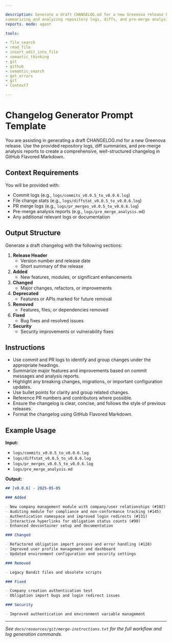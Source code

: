 ```yaml
---

description: Generate a draft CHANGELOG.md for a new Greenova release by
summarizing and analyzing repository logs, diffs, and pre-merge analysis
reports. mode: agent

tools:

- file_search
- read_file
- insert_edit_into_file
- semantic_thinking
- git
- github
- semantic_search
- get_errors
- git
- Context7

---
```


# Changelog Generator Prompt Template

You are assisting in generating a draft CHANGELOG.md for a new Greenova
release. Use the provided repository logs, diff summaries, and pre-merge
analysis reports to create a comprehensive, well-structured changelog in GitHub
Flavored Markdown.

## Context Requirements

You will be provided with:

- Commit logs (e.g., `logs/commits_v0.0.5_to_v0.0.6.log`)
- File change stats (e.g., `logs/diffstat_v0.0.5_to_v0.0.6.log`)
- PR merge logs (e.g., `logs/pr_merges_v0.0.5_to_v0.0.6.log`)
- Pre-merge analysis reports (e.g., `logs/pre_merge_analysis.md`)
- Any additional relevant logs or documentation

## Output Structure

Generate a draft changelog with the following sections:

1. **Release Header**
   - Version number and release date
   - Short summary of the release
2. **Added**
   - New features, modules, or significant enhancements
3. **Changed**
   - Major changes, refactors, or improvements
4. **Deprecated**
   - Features or APIs marked for future removal
5. **Removed**
   - Features, files, or dependencies removed
6. **Fixed**
   - Bug fixes and resolved issues
7. **Security**
   - Security improvements or vulnerability fixes

## Instructions

- Use commit and PR logs to identify and group changes under the appropriate
  headings.
- Summarize major features and improvements based on commit messages and
  analysis reports.
- Highlight any breaking changes, migrations, or important configuration
  updates.
- Use bullet points for clarity and group related changes.
- Reference PR numbers and contributors where possible.
- Ensure the changelog is clear, concise, and follows the style of previous
  releases.
- Format the changelog using GitHub Flavored Markdown.

## Example Usage

**Input:**

- `logs/commits_v0.0.5_to_v0.0.6.log`
- `logs/diffstat_v0.0.5_to_v0.0.6.log`
- `logs/pr_merges_v0.0.5_to_v0.0.6.log`
- `logs/pre_merge_analysis.md`

**Output:**

```markdown
## [v0.0.6] - 2025-05-05

### Added

- New company management module with company/user relationships (#102)
- Auditing module for compliance and non-conformance tracking (#145)
- Authentication namespace and improved login redirects (#131)
- Interactive hyperlinks for obligation status counts (#99)
- Enhanced devcontainer setup and documentation

### Changed

- Refactored obligation import process and error handling (#128)
- Improved user profile management and dashboard
- Updated environment configuration and security settings

### Removed

- Legacy Bandit files and obsolete scripts

### Fixed

- Company creation authentication test
- Obligation import bugs and login redirect issues

### Security

- Improved authentication and environment variable management
```

---

_See `docs/resources/git/merge-instructions.txt` for the full workflow and log
generation commands._
